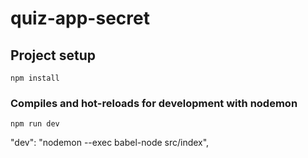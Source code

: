 # quiz-app-secret

## Project setup
```
npm install
```

### Compiles and hot-reloads for development with nodemon
```
npm run dev
```

"dev": "nodemon --exec babel-node src/index",


